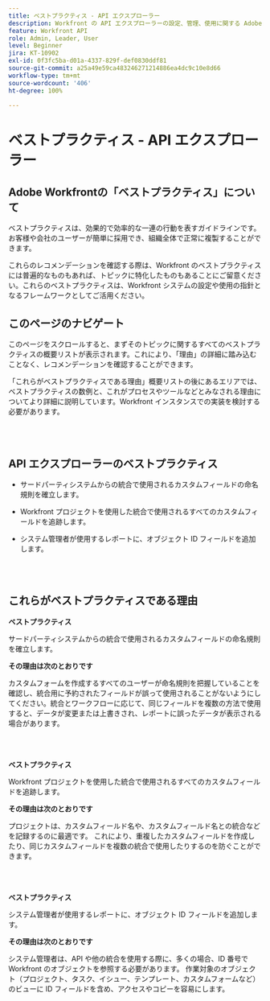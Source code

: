 ```yaml
---
title: ベストプラクティス - API エクスプローラー
description: Workfront の API エクスプローラーの設定、管理、使用に関する Adobe Workfront の専門家によるベストプラクティスのレコメンデーションを確認します。
feature: Workfront API
role: Admin, Leader, User
level: Beginner
jira: KT-10902
exl-id: 0f3fc5ba-d01a-4337-829f-def0830ddf81
source-git-commit: a25a49e59ca483246271214886ea4dc9c10e8d66
workflow-type: tm+mt
source-wordcount: '406'
ht-degree: 100%

---
```


# ベストプラクティス - API エクスプローラー

## Adobe Workfrontの「ベストプラクティス」について

ベストプラクティスは、効果的で効率的な一連の行動を表すガイドラインです。お客様や会社のユーザーが簡単に採用でき、組織全体で正常に複製することができます。

これらのレコメンデーションを確認する際は、Workfront のベストプラクティスには普遍的なものもあれば、トピックに特化したものもあることにご留意ください。これらのベストプラクティスは、Workfront システムの設定や使用の指針となるフレームワークとしてご活用ください。

## このページのナビゲート

このページをスクロールすると、まずそのトピックに関するすべてのベストプラクティスの概要リストが表示されます。これにより、「理由」の詳細に踏み込むことなく、レコメンデーションを確認することができます。

「これらがベストプラクティスである理由」概要リストの後にあるエリアでは、ベストプラクティスの数例と、これがプロセスやツールなどとみなされる理由についてより詳細に説明しています。Workfront インスタンスでの実装を検討する必要があります。

</br>
</br>

## API エクスプローラーのベストプラクティス

* サードパーティシステムからの統合で使用されるカスタムフィールドの命名規則を確立します。

* Workfront プロジェクトを使用した統合で使用されるすべてのカスタムフィールドを追跡します。

* システム管理者が使用するレポートに、オブジェクト ID フィールドを追加します。

</br>
</br>

## これらがベストプラクティスである理由

**ベストプラクティス**

サードパーティシステムからの統合で使用されるカスタムフィールドの命名規則を確立します。

**その理由は次のとおりです**

カスタムフォームを作成するすべてのユーザーが命名規則を把握していることを確認し、統合用に予約されたフィールドが誤って使用されることがないようにしてください。統合とワークフローに応じて、同じフィールドを複数の方法で使用すると、データが変更または上書きされ、レポートに誤ったデータが表示される場合があります。

</br>
</br>


**ベストプラクティス**

Workfront プロジェクトを使用した統合で使用されるすべてのカスタムフィールドを追跡します。

**その理由は次のとおりです**

プロジェクトは、カスタムフィールド名や、カスタムフィールド名との統合などを記録するのに最適です。 これにより、重複したカスタムフィールドを作成したり、同じカスタムフィールドを複数の統合で使用したりするのを防ぐことができます。

</br>
</br>


**ベストプラクティス**

システム管理者が使用するレポートに、オブジェクト ID フィールドを追加します。

**その理由は次のとおりです**

システム管理者は、API や他の統合を使用する際に、多くの場合、ID 番号で Workfront のオブジェクトを参照する必要があります。 作業対象のオブジェクト（プロジェクト、タスク、イシュー、テンプレート、カスタムフォームなど）のビューに ID フィールドを含め、アクセスやコピーを容易にします。
